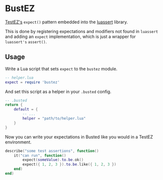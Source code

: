 # BustEZ

[TestEZ's](https://github.com/Roblox/testez) `expect()` pattern embedded into the [luassert](https://github.com/lunarmodules/luassert) library.

This is done by registering expectations and modifiers not found in `luassert` and adding an `expect` implementation, which is just a wrapper for `luassert's` `assert()`.

## Usage

Write a Lua script that sets `expect` to the `bustez` module.

```lua
-- helper.lua
expect = require 'bustez'
```

And set this script as a helper in your `.busted` config.

```lua
-- .busted
return {
	default = {
		-- ...
		helper = "path/to/helper.lua"
	}
}
```

Now you can write your expectations in Busted like you would in a TestEZ environment.

```lua
describe("some test assertions", function()
	it("can run", function()
		expect(someValue).to.be.ok()
		expect({ 1, 2, 3 }).to.be.like({ 1, 2, 3 })
	end)
end)
```
